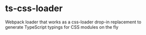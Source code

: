 # ts-css-loader

Webpack loader that works as a css-loader drop-in replacement to generate TypeScript typings for CSS modules on the fly

